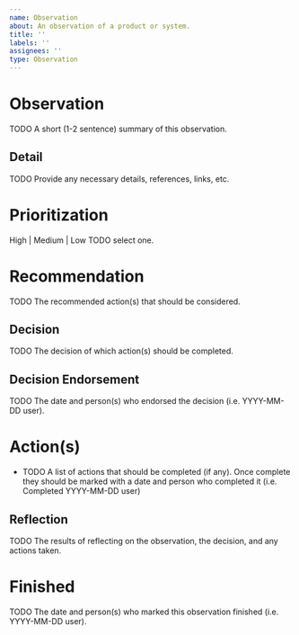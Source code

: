 ```yaml
---
name: Observation
about: An observation of a product or system.
title: ''
labels: ''
assignees: ''
type: Observation
---
```

# Observation
TODO A short (1-2 sentence) summary of this observation.

## Detail
TODO Provide any necessary details, references, links, etc.

# Prioritization
High | Medium | Low TODO select one.

# Recommendation
TODO The recommended action(s) that should be considered.

## Decision
TODO The decision of which action(s) should be completed.

## Decision Endorsement
TODO The date and person(s) who endorsed the decision (i.e. YYYY-MM-DD user).

# Action(s)
* TODO A list of actions that should be completed (if any). Once complete they should be marked with a date and person who completed it (i.e. Completed YYYY-MM-DD user)

## Reflection
TODO The results of reflecting on the observation, the decision, and any actions taken.

# Finished
TODO The date and person(s) who marked this observation finished (i.e. YYYY-MM-DD user).